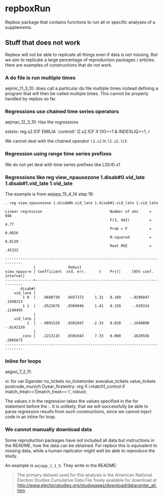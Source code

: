 # repboxRun

Repbox package that contains functions to run all or specific analyses of a supplements.

## Stuff that does not work

Repbox will not be able to replicate all things even if data is not missing. But we aim to replicate a large percentage of reproduction packages / articles. Here are examples of constructions that do not work.

### A do file is run multiple times

aejmic_11_3_10: does call a particular do file multiple times instead defining a program that will then be called multiple times. This cannot be properly handled by repbox so far.

### Regressions use chained time series operators

aejmac_12_3_10: Has the regressions

eststo: reg s2.lCF EMILIA `controlli' l2.s2.lCF if OO==1 & INDEXLIQ==1, r

We cannot deal with the chained operator `l2.s2` in `l2.s2.lCF`.

### Regression using range time series prefixes

We do not yet deal with time series prefixes like
L(0/4).x1

### Regressions like reg view_npausezone 1.disab#0.vid_late 1.disab#1.vid_late 1.vid_late

The example is from aejapp_15_4_14 step 16:

```
. reg view_npausezone 1.disab#0.vid_late 1.disab#1.vid_late 1.vid_late

Linear regression                               Number of obs     =        946
                                                F(3, 942)         =       4.77
                                                Prob > F          =     0.0026
                                                R-squared         =     0.0139
                                                Root MSE          =     .45322

------------------------------------------------------------------------------
             |               Robust
view_npaus~e | Coefficient  std. err.      t    P>|t|     [95% conf. interval]
-------------+----------------------------------------------------------------
       disab#|
    vid_late |
        1 0  |   .0600738   .0457372     1.31   0.189    -.0296847    .1498323
        1 1  |   .0522676   .0369846     1.41   0.158     -.020314    .1248493
             |
    vid_late |
          1  |  -.0891529   .0381847    -2.33   0.020    -.1640898   -.0142159
             |
       _cons |   .2213115   .0301943     7.33   0.000     .1620556    .2805673
------------------------------------------------------------------------------
```

### Inline for loops

aejpol_7_2_11:

xi: for var Dgender no_tickets no_ticketorder avevalue_tickets value_tickets postcode_munich Dyear_firstentry: reg X i.match1_control if match_treat==1|match_treat==`i', robust;


The values `X` in the regression takes the values specified in the for statement before the :.
It is unlikely, that we will successfully be able to parse regression results from such constructions, since we cannot inject code in an inline for loop.


### We cannot manually download data

Some reproduction packages have not included all data but instructions in the README, how the data can be obtained. For repbox this is equivalent to missing data, while a human replicator might well be able to reproduce the study.

An example is `aejapp_1_1_5`. They write in the README:

> The primary dataset used for this analysis is the American National Election Studies Cumulative Data File freely available for download at 
> http://www.electionstudies.org/studypages/download/datacenter_all.htm.
